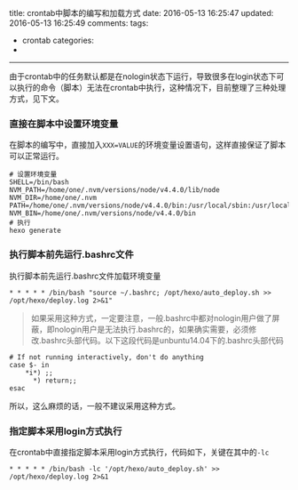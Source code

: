 title: crontab中脚本的编写和加载方式
date: 2016-05-13 16:25:47
updated: 2016-05-13 16:25:49
comments:
tags:
- crontab
categories:
- 

---

由于crontab中的任务默认都是在nologin状态下运行，导致很多在login状态下可以执行的命令（脚本）无法在crontab中执行，这种情况下，目前整理了三种处理方式，见下文。

### 直接在脚本中设置环境变量

在脚本的编写中，直接加入```XXX=VALUE```的环境变量设置语句，这样直接保证了脚本可以正常运行。

```
# 设置环境变量
SHELL=/bin/bash
NVM_PATH=/home/one/.nvm/versions/node/v4.4.0/lib/node
NVM_DIR=/home/one/.nvm
PATH=/home/one/.nvm/versions/node/v4.4.0/bin:/usr/local/sbin:/usr/local/bin:/usr/sbin:/usr/bin:/sbin:/bin:/usr/games:/usr/local/games
NVM_BIN=/home/one/.nvm/versions/node/v4.4.0/bin
# 执行
hexo generate
```

### 执行脚本前先运行.bashrc文件

执行脚本前先运行.bashrc文件加载环境变量

```
* * * * * /bin/bash "source ~/.bashrc; /opt/hexo/auto_deploy.sh >> /opt/hexo/deploy.log 2>&1"
```

> 如果采用这种方式，一定要注意，一般.bashrc中都对nologin用户做了屏蔽，即nologin用户是无法执行.bashrc的，如果确实需要，必须修改.bashrc头部代码。以下这段代码是unbuntu14.04下的.bashrc头部代码

```
# If not running interactively, don't do anything
case $- in
    *i*) ;;
      *) return;;
esac
```

所以，这么麻烦的话，一般不建议采用这种方式。

### 指定脚本采用login方式执行

在crontab中直接指定脚本采用login方式执行，代码如下，关键在其中的```-lc```

```
* * * * * /bin/bash -lc '/opt/hexo/auto_deploy.sh' >> /opt/hexo/deploy.log 2>&1
```
